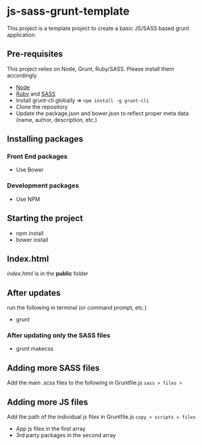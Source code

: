 # js-sass-grunt-template

This project is a template project to create a basic JS/SASS based grunt application.

## Pre-requisites

This project relies on Node, Grunt, Ruby/SASS. Please install them accordingly.

- [Node](https://nodejs.org/)
- [Ruby](https://rubyinstaller.org/) and [SASS](http://sass-lang.com/install)
- Install grunt-cli globally => `npm install -g grunt-cli`
- Clone the repository
- Update the package.json and bower.json to reflect proper meta data (name, author, description, etc.)

## Installing packages

### Front End packages

- Use Bower

### Development packages

- Use NPM

## Starting the project

- npm install
- bower install

## Index.html

_index.html_ is in the **public** folder

## After updates

run the following in terminal (or command prompt, etc.)

- grunt

### After updating only the SASS files

- grunt makecss

## Adding more SASS files

Add the main .scss files to the following in Gruntfile.js
`sass > files >`

## Adding more JS files

Add the path of the individual js files in Gruntfile.js
`copy > scripts > files`

- App js files in the first array
- 3rd party packages in the second array
